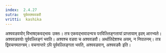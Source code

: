 ```yaml
---
index:  2.4.27
sutra:  पूर्ववदश्ववडवौ
vritti:  kashika 
---
```


अश्ववडवयोर् विभाषएकवद्भावः उक्तः। तत्र एकवद्भावादन्यत्र परविल्लिङ्गतायां प्राप्तायाम् इदम् आरभ्यते। अश्ववडवयोः पूर्ववल्लिङ्गं भवति। अश्वश्च वडवा च अश्ववडवौ। अर्थातिदेशश्च अयम्, न निपातनम्। तत्र द्विवचनमतन्त्रम्। वचनान्तरे ऽपि पूर्ववल्लिङ्गता भवति, अश्ववडवान्, अश्ववडवैः इति।


